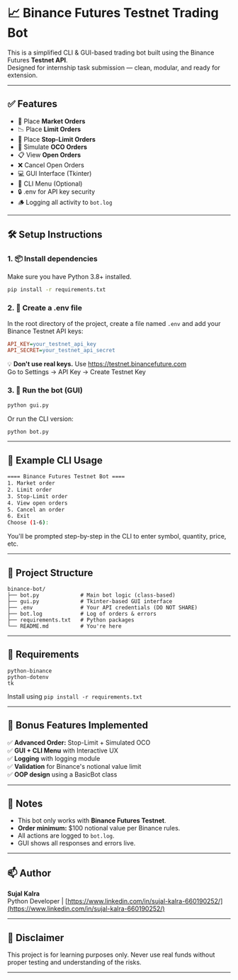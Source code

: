 # 📈 Binance Futures Testnet Trading Bot

This is a simplified CLI & GUI-based trading bot built using the Binance Futures **Testnet API**.  
Designed for internship task submission — clean, modular, and ready for extension.

---

## ✅ Features

- 🛒 Place **Market Orders**
- 📉 Place **Limit Orders**
- 🛑 Place **Stop-Limit Orders**
- 🧮 Simulate **OCO Orders**
- 📋 View **Open Orders**
- ❌ Cancel Open Orders
- 💻 GUI Interface (Tkinter)
- 🔁 CLI Menu (Optional)
- 🔒 .env for API key security
- 🪵 Logging all activity to `bot.log`

---

## 🛠️ Setup Instructions

### 1. 📦 Install dependencies

Make sure you have Python 3.8+ installed.

```bash
pip install -r requirements.txt
```

### 2. 🔐 Create a .env file

In the root directory of the project, create a file named `.env` and add your Binance Testnet API keys:

```ini
API_KEY=your_testnet_api_key
API_SECRET=your_testnet_api_secret
```

💡 **Don't use real keys.** Use https://testnet.binancefuture.com  
Go to Settings → API Key → Create Testnet Key

### 3. 🚀 Run the bot (GUI)

```bash
python gui.py
```

Or run the CLI version:
```bash
python bot.py
```

---

## 🧪 Example CLI Usage

```bash
==== Binance Futures Testnet Bot ====
1. Market order
2. Limit order
3. Stop-Limit order
4. View open orders
5. Cancel an order
6. Exit
Choose (1-6):
```

You'll be prompted step-by-step in the CLI to enter symbol, quantity, price, etc.

---

## 📁 Project Structure

```
binance-bot/
├── bot.py             # Main bot logic (class-based)
├── gui.py             # Tkinter-based GUI interface
├── .env               # Your API credentials (DO NOT SHARE)
├── bot.log            # Log of orders & errors
├── requirements.txt   # Python packages
└── README.md          # You're here
```

---

## 📘 Requirements

```text
python-binance
python-dotenv
tk
```

Install using `pip install -r requirements.txt`

---

## 🎁 Bonus Features Implemented

✅ **Advanced Order:** Stop-Limit + Simulated OCO  
✅ **GUI + CLI Menu** with Interactive UX  
✅ **Logging** with logging module  
✅ **Validation** for Binance's notional value limit  
✅ **OOP design** using a BasicBot class

---

## 📌 Notes

- This bot only works with **Binance Futures Testnet**.
- **Order minimum:** $100 notional value per Binance rules.
- All actions are logged to `bot.log`.
- GUI shows all responses and errors live.

---

## 📫 Author

**Sujal Kalra**  
Python Developer | [https://www.linkedin.com/in/sujal-kalra-660190252/](https://www.linkedin.com/in/sujal-kalra-660190252/)

---

## 🔐 Disclaimer

This project is for learning purposes only. Never use real funds without proper testing and understanding of the risks.

---
